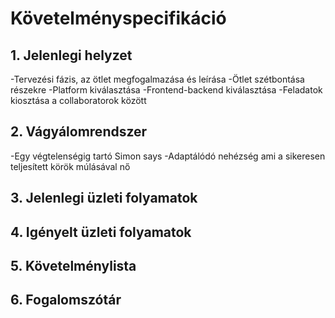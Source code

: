 # Követelményspecifikáció

## 1. Jelenlegi helyzet
-Tervezési fázis, az ötlet megfogalmazása és leírása
-Ötlet szétbontása részekre
-Platform kiválasztása
-Frontend-backend kiválasztása
-Feladatok kiosztása a collaboratorok között


## 2. Vágyálomrendszer
-Egy végtelenségig tartó Simon says
-Adaptálódó nehézség ami a sikeresen teljesített körök múlásával nő

## 3. Jelenlegi üzleti folyamatok

## 4. Igényelt üzleti folyamatok

## 5. Követelménylista

## 6. Fogalomszótár
